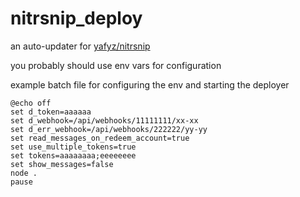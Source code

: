 # nitrsnip_deploy

an auto-updater for [yafyz/nitrsnip](https://github.com/yafyz/nitrsnip)

you probably should use env vars for configuration

example batch file for configuring the env and starting the deployer

```batch
@echo off
set d_token=aaaaaa
set d_webhook=/api/webhooks/11111111/xx-xx
set d_err_webhook=/api/webhooks/222222/yy-yy
set read_messages_on_redeem_account=true
set use_multiple_tokens=true
set tokens=aaaaaaaa;eeeeeeee
set show_messages=false
node .
pause
```
